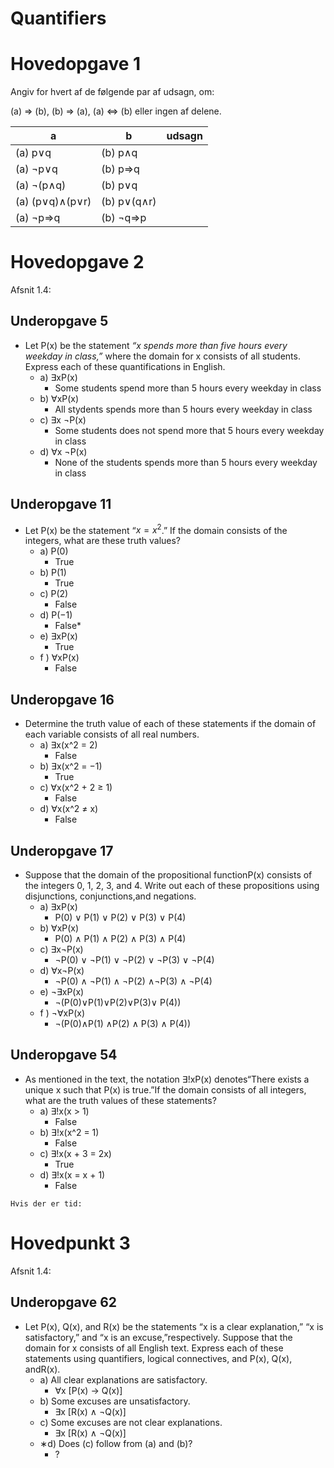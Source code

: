 # Quantifiers

# Hovedopgave 1

Angiv for hvert af de følgende par af udsagn, om: 

(a) ⇒ (b), (b) ⇒ (a), (a) ⇔ (b) eller ingen af delene.

| a | b | udsagn |
| --- | --- | --- |
| (a) p∨q | (b) p∧q |  |
| (a) ¬p∨q | (b) p⇒q |  |
| (a) ¬(p∧q) | (b) p∨q |  |
| (a) (p∨q)∧(p∨r) | (b) p∨(q∧r) |  |
| (a) ¬p⇒q | (b) ¬q⇒p |  |

# Hovedopgave 2

Afsnit 1.4: 

## Underopgave 5

- Let P(x) be the statement *“x spends more than five hours every weekday in class,”* where the domain for x consists of all students. Express each of these quantifications in English.
    - a) ∃xP(x)
        - Some students spend more than 5 hours every weekday in class
    - b) ∀xP(x)
        - All stydents spends more than 5 hours every weekday in class
    - c) ∃x ¬P(x)
        - Some students does not spend more that 5 hours every weekday in class
    - d) ∀x ¬P(x)
        - None of the students spends more than 5 hours every weekday in class

## Underopgave 11

- Let P(x) be the statement “$x = x^2$.” If the domain consists of the integers, what are these truth values?
    - a) P(0)
        - True
    - b) P(1)
        - True
    - c) P(2)
        - False
    - d) P(−1)
        - False*
    - e) ∃xP(x)
        - True
    - f ) ∀xP(x)
        - False

## Underopgave 16

- Determine the truth value of each of these statements if the domain of each variable consists of all real numbers.
    - a) ∃x(x^2 = 2)
        - False
    - b) ∃x(x^2 = −1)
        - True
    - c) ∀x(x^2 + 2 ≥ 1)
        - False
    - d) ∀x(x^2 ≠ x)
        - False

## Underopgave 17

- Suppose that the domain of the propositional functionP(x) consists of the integers 0, 1, 2, 3, and 4. Write out each of these propositions using disjunctions, conjunctions,and negations.
    - a) ∃xP(x)
        - P(0) ∨ P(1) ∨ P(2) ∨ P(3) ∨ P(4)
    - b) ∀xP(x)
        - P(0) ∧ P(1) ∧ P(2) ∧ P(3) ∧ P(4)
    - c) ∃x¬P(x)
        - ¬P(0) ∨ ¬P(1) ∨ ¬P(2) ∨ ¬P(3) ∨ ¬P(4)
    - d) ∀x¬P(x)
        - ¬P(0) ∧ ¬P(1) ∧ ¬P(2) ∧¬P(3) ∧ ¬P(4)
    - e) ¬∃xP(x)
        - ¬(P(0)∨P(1)∨P(2)∨P(3)∨ P(4))
    - f ) ¬∀xP(x)
        - ¬(P(0)∧P(1) ∧P(2) ∧ P(3) ∧ P(4))

## Underopgave 54

- As mentioned in the text, the notation ∃!xP(x) denotes“There exists a unique x such that P(x) is true.”If the domain consists of all integers, what are the truth values of these statements?
    - a) ∃!x(x > 1)
        - False
    - b) ∃!x(x^2 = 1)
        - False
    - c) ∃!x(x + 3 = 2x)
        - True
    - d) ∃!x(x = x + 1)
        - False

`Hvis der er tid:`

# Hovedpunkt 3

Afsnit 1.4: 

## Underopgave 62

- Let P(x), Q(x), and R(x) be the statements “x is a clear explanation,” “x is satisfactory,” and “x is an excuse,”respectively. Suppose that the domain for x consists of all English text. Express each of these statements using quantifiers, logical connectives, and P(x), Q(x), andR(x).
    - a) All clear explanations are satisfactory.
        - ∀x [P(x) → Q(x)]
    - b) Some excuses are unsatisfactory.
        - ∃x [R(x) ∧ ¬Q(x)]
    - c) Some excuses are not clear explanations.
        - ∃x [R(x) ∧ ¬Q(x)]
    - ∗d) Does (c) follow from (a) and (b)?
        - ?